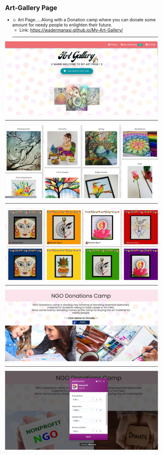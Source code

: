 ## Art-Gallery Page
- ☺️ Art Page.....Along with a Donation camp where you can donate some amount for needy people to enlighten their future.
  - Link: https://wadermanasi.github.io/My-Art-Gallery/
  ---
  
![](https://github.com/WaderManasi/My-Art-Gallery/blob/main/1.JPG)

---
![](2.JPG)

---
![](3.JPG)

---
![](4.JPG)

---
![](5.JPG)

